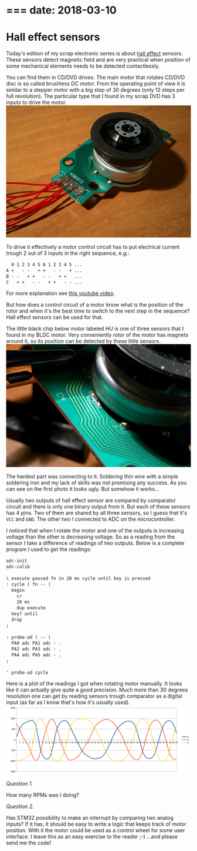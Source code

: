 ===
date: 2018-03-10
===
# Hall effect sensors
Today's edition of my scrap electronic series is about
[hall effect](https://en.wikipedia.org/wiki/Hall_effect) sensors.
These sensors detect magnetic field and are very practical when position of
some mechanical elements needs to be detected contactlessly.

You can find them in CD/DVD drives. The main motor that rotates CD/DVD disc
is so called brushless DC motor. From the operating point of view it is similar
to a stepper motor with a big step of 30 degrees (only 12 steps per full revolution).
The particular type that I found in my scrap DVD has 3 inputs to drive the motor.
![BLDC motor from DVD](005-1.jpg)

To drive it effectively a motor control circuit has to put electrical current
trough 2 out of 3 inputs in the right sequence, e.g.:
```
  0 1 2 3 4 5 0 1 2 3 4 5 ...
A +   - -   + +   - -   + ...
B - -   + +   - -   + +   ...
C   + +   - -   + +   - - ...
```
For more explanation see [this youtube video](https://youtu.be/ZAY5JInyHXY).

But how does a control circuit of a motor know what is the position of the rotor
and when it's the best time to switch to the next step in the sequence?
Hall effect sensors can be used for that.

The little black chip below motor labeled HU is one of three sensors that I
found in my BLDC motor.
Very conveniently rotor of the motor has magnets around it, so its position can
be detected by these little sensors.
![Hall effect sensor below BLDC](005-2.jpg)

The hardest part was connecting to it. Soldering thin wire with a simple soldering
iron and my lack of skills was not promising any success.
As you can see on the first photo it looks ugly. But somehow it works...

Usually two outputs of hall effect sensor are compared by comparator circuit
and there is only one binary output from it. But each of these sensors has 4 pins.
Two of them are shared by all three sensors, so I guess that it's `VCC` and `GND`.
The other two I connected to ADC on the microcontroller.

I noticed that when I rotate the motor and one of the outputs is increasing voltage
than the other is decreasing voltage. So as a reading from the sensor I take
a difference of readings of two outputs. Below is a complete program I used
to get the readings:

```forth
adc-init
adc-calib

\ execute passed fn in 20 ms cycle until key is pressed
: cycle ( fn -- )
  begin
    cr
    20 ms
    dup execute
  key? until
  drop
;

: probe-ad ( -- )
  PA0 adc PA1 adc - .
  PA2 adc PA3 adc - .
  PA4 adc PA5 adc - .
;

' probe-ad cycle
```

Here is a plot of the readings I got when rotating motor manually.
It looks like it can actually give quite a good precision. Much more
than 30 degrees resolution one can get by reading sensors trough comparator
as a digital input (as far as I know that's how it's usually used).
![Plot of hall sensor readings](005-3.svg)

*Question 1.*

How many RPMs was I doing?

*Question 2.*

Has STM32 possibility to make an interrupt by comparing two analog inputs?
If it has, it should be easy to write a logic that keeps track of motor position.
With it the motor could be used as a control wheel for some user interface.
I leave this as an easy exercise to the reader ;-)
...and please send me the code!
